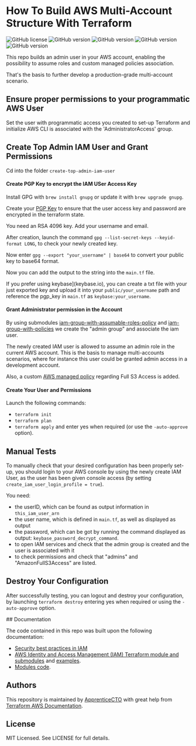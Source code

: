 # How To Build AWS Multi-Account Structure With Terraform

![GitHub license](https://img.shields.io/badge/license-MIT-informational)
![GitHub version](https://img.shields.io/badge/terraform-v0.13.5-success)
![GitHub version](https://img.shields.io/badge/terraform%20vpc%20module-~%3E%202.64-success)
![GitHub version](https://img.shields.io/badge/terraform%20ec2--instance%20module-~%3E%202.15-success)
![GitHub version](https://img.shields.io/badge/local__machine__OS-OSX-blue)

This repo builds an admin user in your AWS account, enabling the possibility to assume roles and custom managed policies association.

That's the basis to further develop a production-grade multi-account scenario.

## Ensure proper permissions to your programmatic AWS User

Set the user with programmatic access you created to set-up Terraform and initialize AWS CLI is associated with the 'AdministratorAccess' group. 

## Create Top Admin IAM User and Grant Permissions

Cd into the folder `create-top-admin-iam-user`

#### Create PGP Key to encrypt the IAM USer Access Key

Install GPG with `brew install gnupg` or update it with `brew upgrade gnupg`.

Create your [PGP Key](https://docs.github.com/en/free-pro-team@latest/github/authenticating-to-github/generating-a-new-gpg-key) to ensure that the user access key and password are encrypted in the terraform state. 

You need an RSA 4096 key. Add your username and email.

After creation, launch the command `gpg --list-secret-keys --keyid-format LONG`, to check your newly created key.

Now enter `gpg --export "your_username" | base64` to convert your public key to base64 format.

Now you can add the output to the string into the `main.tf` file.

If you prefer using keybase](keybase.io), you can create a txt file with your just exported key and upload it into your `public/your_username` path and reference the pgp_key in `main.tf` as `keybase:your_username`.

#### Grant Administrator permission in the Account

By using submodules [iam-group-with-assumable-roles-policy](https://registry.terraform.io/modules/terraform-aws-modules/iam/aws/latest/submodules/iam-group-with-assumable-roles-policy) and [iam-group-with-policies](https://registry.terraform.io/modules/terraform-aws-modules/iam/aws/latest/submodules/iam-group-with-policies) we create the "admin group" and associate the iam user.

The newly created IAM user is allowed to assume an admin role in the current AWS account. This is the basis to manage multi-accounts scenarios, where for instance this user could be granted admin access in a development account. 

Also, a custom [AWS managed policy](https://docs.aws.amazon.com/IAM/latest/UserGuide/access_policies_managed-vs-inline.html#aws-managed-policies) regarding Full S3 Access is added.

#### Create Your User and Permissions

Launch the following commands:

- `terraform init`
- `terraform plan`
- `terraform apply` and enter yes when required (or use the `-auto-approve` option).

## Manual Tests 

To manually check that your desired configuration has been properly set-up, you should login to your AWS console by using the newly create IAM User, as the user has been given console access (by setting `create_iam_user_login_profile = true`). 

You need:

- the userID, which can be found as output information in `this_iam_user_arn`
- the user name, which is defined in `main.tf`, as well as displayed as output
- the password, which can be got by running the command displayed as output: `keybase_password_decrypt_command`.
- to open IAM services and check that the admin group is created and the user is associated with it
- to check permissions and check that "admins" and "AmazonFullS3Access" are listed.

## Destroy Your Configuration

After successfully testing, you can logout and destroy your configuration, by launching `terraform destroy` entering yes when required or using the `-auto-approve` option.

## Documentation

The code contained in this repo was built upon the following documentation:

- [Security best practices in IAM](https://docs.aws.amazon.com/IAM/latest/UserGuide/best-practices.html)
- [AWS Identity and Access Management (IAM) Terraform module and submodules](https://registry.terraform.io/modules/terraform-aws-modules/iam/aws/latest) and [examples](https://github.com/terraform-aws-modules/terraform-aws-iam/tree/master/examples). 
- [Modules code](https://github.com/terraform-aws-modules/terraform-aws-iam/tree/master/modules). 

## Authors

This repository is maintained by [ApprenticeCTO](https://github.com/apprenticecto) with great help from [Terraform AWS Documentation](https://learn.hashicorp.com/collections/terraform/aws-get-started).

## License

MIT Licensed. See LICENSE for full details.


